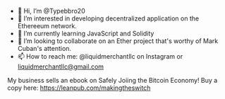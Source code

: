 - 👋 Hi, I’m @Typebbro20
- 👀 I’m interested in developing decentralized application on the Ethereeum network.
- 🌱 I’m currently learning JavaScript and Solidity
- 💞️ I’m looking to collaborate on an Ether project that's worthy of Mark Cuban's attention.
- 📫 How to reach me: @liquidmerchantllc on Instagram or liquidmerchantllc@gmail.com

My business sells an ebook on Safely Joiing the Bitcoin Economy! Buy a copy here: https://leanpub.com/makingtheswitch

<!---
Typebbro20/Typebbro20 is a ✨ special ✨ repository because its `README.md` (this file) appears on your GitHub profile.
You can click the Preview link to take a look at your changes.
--->

